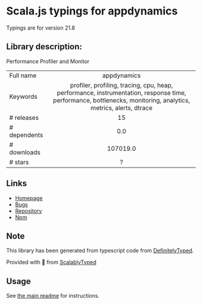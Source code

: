 
# Scala.js typings for appdynamics

Typings are for version 21.8

## Library description:
Performance Profiler and Monitor

|                    |                 |
| ------------------ | :-------------: |
| Full name          | appdynamics |
| Keywords           | profiler, profiling, tracing, cpu, heap, performance, instrumentation, response time, performance, bottlenecks, monitoring, analytics, metrics, alerts, dtrace |
| # releases         | 15 |
| # dependents       | 0.0 |
| # downloads        | 107019.0 |
| # stars            | ? |

## Links
- [Homepage](https://www.appdynamics.com)
- [Bugs](https://github.com/npm/npm/issues)
- [Repository](https://github.com/npm/npm)
- [Npm](https://www.npmjs.com/package/appdynamics)
    


## Note
This library has been generated from typescript code from [DefinitelyTyped](https://definitelytyped.org).

Provided with :purple_heart: from [ScalablyTyped](https://github.com/oyvindberg/ScalablyTyped)

## Usage
See [the main readme](../../readme.md) for instructions.



